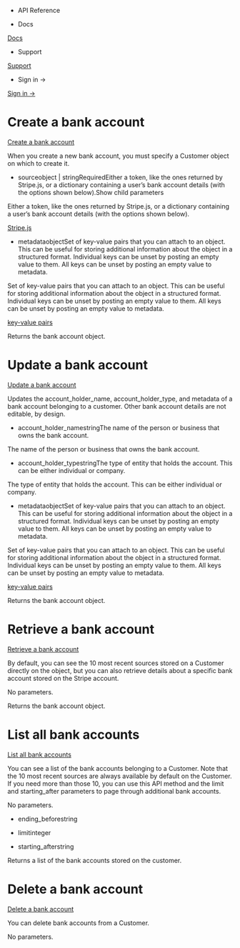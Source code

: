- API Reference

- Docs

[Docs](/)

- Support

[Support](https://support.stripe.com)

- Sign in →

[Sign in →](https://dashboard.stripe.com/login)

# Create a bank account

[Create a bank account](/api/customer_bank_accounts/create)

When you create a new bank account, you must specify a Customer object on which to create it.

- sourceobject | stringRequiredEither a token, like the ones returned by Stripe.js, or a dictionary containing a user’s bank account details (with the options shown below).Show child parameters

Either a token, like the ones returned by Stripe.js, or a dictionary containing a user’s bank account details (with the options shown below).

[Stripe.js](/js)

- metadataobjectSet of key-value pairs that you can attach to an object. This can be useful for storing additional information about the object in a structured format. Individual keys can be unset by posting an empty value to them. All keys can be unset by posting an empty value to metadata.

Set of key-value pairs that you can attach to an object. This can be useful for storing additional information about the object in a structured format. Individual keys can be unset by posting an empty value to them. All keys can be unset by posting an empty value to metadata.

[key-value pairs](/api/metadata)

Returns the bank account object.

# Update a bank account

[Update a bank account](/api/customer_bank_accounts/update)

Updates the account_holder_name, account_holder_type, and metadata of a bank account belonging to a customer. Other bank account details are not editable, by design.

- account_holder_namestringThe name of the person or business that owns the bank account.

The name of the person or business that owns the bank account.

- account_holder_typestringThe type of entity that holds the account. This can be either individual or company.

The type of entity that holds the account. This can be either individual or company.

- metadataobjectSet of key-value pairs that you can attach to an object. This can be useful for storing additional information about the object in a structured format. Individual keys can be unset by posting an empty value to them. All keys can be unset by posting an empty value to metadata.

Set of key-value pairs that you can attach to an object. This can be useful for storing additional information about the object in a structured format. Individual keys can be unset by posting an empty value to them. All keys can be unset by posting an empty value to metadata.

[key-value pairs](/api/metadata)

Returns the bank account object.

# Retrieve a bank account

[Retrieve a bank account](/api/customer_bank_accounts/retrieve)

By default, you can see the 10 most recent sources stored on a Customer directly on the object, but you can also retrieve details about a specific bank account stored on the Stripe account.

No parameters.

Returns the bank account object.

# List all bank accounts

[List all bank accounts](/api/customer_bank_accounts/list)

You can see a list of the bank accounts belonging to a Customer. Note that the 10 most recent sources are always available by default on the Customer. If you need more than those 10, you can use this API method and the limit and starting_after parameters to page through additional bank accounts.

No parameters.

- ending_beforestring

- limitinteger

- starting_afterstring

Returns a list of the bank accounts stored on the customer.

# Delete a bank account

[Delete a bank account](/api/customer_bank_accounts/delete)

You can delete bank accounts from a Customer.

No parameters.
